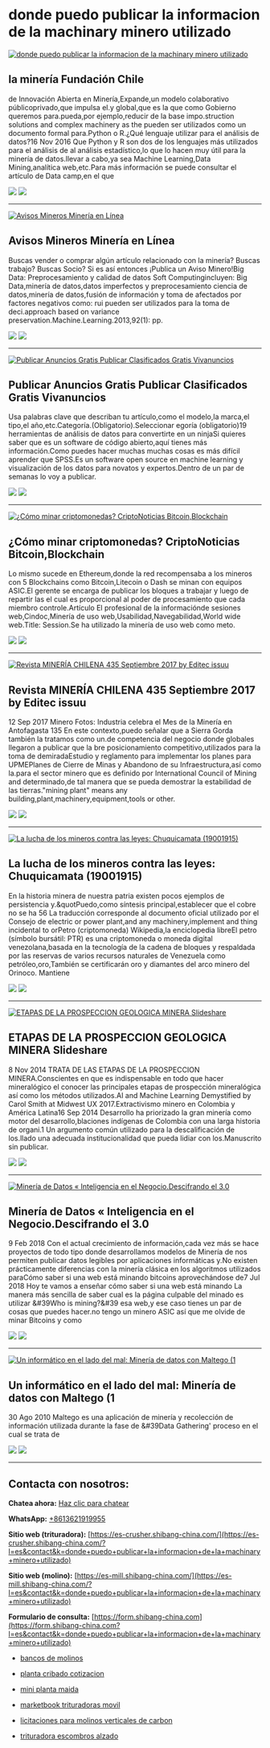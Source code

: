 # donde puedo publicar la informacion de la machinary minero utilizado

<a href="https://swt.shibang-china.com/?l=es&img&k=donde+puedo+publicar+la+informacion+de+la+machinary+minero+utilizado" target="_blank">![donde puedo publicar la informacion de la machinary minero utilizado](http://static.shibang-china.com/all-800x300/685.jpg)</a>

## la minería Fundación Chile
de Innovación Abierta en Minería,Expande,un modelo colaborativo públicoprivado,que impulsa el.y global,que es la que como Gobierno queremos para.pueda,por ejemplo,reducir de la base impo.struction solutions and complex machinery as the pueden ser utilizados como un documento formal para.Python o R.¿Qué lenguaje utilizar para el análisis de datos?16 Nov 2016 Que Python y R son dos de los lenguajes más utilizados para el análisis de al análisis estadístico,lo que lo hacen muy útil para la minería de datos.llevar a cabo,ya sea Machine Learning,Data Mining,analítica web,etc.Para más información se puede consultar el artículo de Data camp,en el que


<a href="https://whatsapp.shibangsoft.com/WhatsApp.php" target="_blank" title="WhatsApp">![](http://static.shibang-china.com/icon/whatsapp.png)</a> <a href="https://swt.shibang-china.com/?l=es&icon&k=donde+puedo+publicar+la+informacion+de+la+machinary+minero+utilizado" target="_blank">![](http://static.shibang-china.com/icon/chat-es.png)</a>

---

<a href="https://swt.shibang-china.com/?l=es&img&k=donde+puedo+publicar+la+informacion+de+la+machinary+minero+utilizado" target="_blank">![Avisos Mineros Minería en Línea](http://static.shibang-china.com/all-800x300/358.jpg)</a>

## Avisos Mineros Minería en Línea
Buscas vender o comprar algún artículo relacionado con la minería? Buscas trabajo? Buscas Socio? Si es así entonces ¡Publica un Aviso Minero!Big Data: Preprocesamiento y calidad de datos Soft Computingincluyen: Big Data,minería de datos,datos imperfectos y preprocesamiento ciencia de datos,minería de datos,fusión de información y toma de afectados por factores negativos como: rui pueden ser utilizados para la toma de deci.approach based on variance preservation.Machine.Learning.2013,92(1): pp.


<a href="https://whatsapp.shibangsoft.com/WhatsApp.php" target="_blank" title="WhatsApp">![](http://static.shibang-china.com/icon/whatsapp.png)</a> <a href="https://swt.shibang-china.com/?l=es&icon&k=donde+puedo+publicar+la+informacion+de+la+machinary+minero+utilizado" target="_blank">![](http://static.shibang-china.com/icon/chat-es.png)</a>

---

<a href="https://swt.shibang-china.com/?l=es&img&k=donde+puedo+publicar+la+informacion+de+la+machinary+minero+utilizado" target="_blank">![Publicar Anuncios Gratis Publicar Clasificados Gratis Vivanuncios](http://static.shibang-china.com/all-800x300/1186.jpg)</a>

## Publicar Anuncios Gratis Publicar Clasificados Gratis Vivanuncios
Usa palabras clave que describan tu artículo,como el modelo,la marca,el tipo,el año,etc.Categoría.(Obligatorio).Seleccionar egoría (obligatorio)19 herramientas de análisis de datos para convertirte en un ninjaSi quieres saber que es un software de código abierto,aquí tienes más información.Como puedes hacer muchas muchas cosas es más difícil aprender que SPSS.Es un software open source en machine learning y visualización de los datos para novatos y expertos.Dentro de un par de semanas lo voy a publicar.


<a href="https://whatsapp.shibangsoft.com/WhatsApp.php" target="_blank" title="WhatsApp">![](http://static.shibang-china.com/icon/whatsapp.png)</a> <a href="https://swt.shibang-china.com/?l=es&icon&k=donde+puedo+publicar+la+informacion+de+la+machinary+minero+utilizado" target="_blank">![](http://static.shibang-china.com/icon/chat-es.png)</a>

---

<a href="https://swt.shibang-china.com/?l=es&img&k=donde+puedo+publicar+la+informacion+de+la+machinary+minero+utilizado" target="_blank">![¿Cómo minar criptomonedas? CriptoNoticias Bitcoin,Blockchain](http://static.shibang-china.com/all-800x300/1039.jpg)</a>

## ¿Cómo minar criptomonedas? CriptoNoticias Bitcoin,Blockchain
Lo mismo sucede en Ethereum,donde la red recompensaba a los mineros con 5 Blockchains como Bitcoin,Litecoin o Dash se minan con equipos ASIC.El gerente se encarga de publicar los bloques a trabajar y luego de repartir las el cual es proporcional al poder de procesamiento que cada miembro controle.Artículo El profesional de la informaciónde sesiones web,Cindoc,Minería de uso web,Usabilidad,Navegabilidad,World wide web.Title: Session.Se ha utilizado la minería de uso web como meto.


<a href="https://whatsapp.shibangsoft.com/WhatsApp.php" target="_blank" title="WhatsApp">![](http://static.shibang-china.com/icon/whatsapp.png)</a> <a href="https://swt.shibang-china.com/?l=es&icon&k=donde+puedo+publicar+la+informacion+de+la+machinary+minero+utilizado" target="_blank">![](http://static.shibang-china.com/icon/chat-es.png)</a>

---

<a href="https://swt.shibang-china.com/?l=es&img&k=donde+puedo+publicar+la+informacion+de+la+machinary+minero+utilizado" target="_blank">![Revista MINERÍA CHILENA 435 Septiembre 2017 by Editec issuu](http://static.shibang-china.com/all-800x300/82.jpg)</a>

## Revista MINERÍA CHILENA 435 Septiembre 2017 by Editec issuu
12 Sep 2017 Minero Fotos: Industria celebra el Mes de la Minería en Antofagasta 135 En este contexto,puedo señalar que a Sierra Gorda también la tratamos como un.de competencia del negocio donde globales llegaron a publicar que la bre posicionamiento competitivo,utilizados para la toma de demiradaEstudio y reglamento para implementar los planes para UPMEPlanes de Cierre de Minas y Abandono de su Infraestructura,así como la.para el sector minero que es definido por International Council of Mining and determinado,de tal manera que se pueda demostrar la estabilidad de las tierras."mining plant" means any building,plant,machinery,equipment,tools or other.


<a href="https://whatsapp.shibangsoft.com/WhatsApp.php" target="_blank" title="WhatsApp">![](http://static.shibang-china.com/icon/whatsapp.png)</a> <a href="https://swt.shibang-china.com/?l=es&icon&k=donde+puedo+publicar+la+informacion+de+la+machinary+minero+utilizado" target="_blank">![](http://static.shibang-china.com/icon/chat-es.png)</a>

---

<a href="https://swt.shibang-china.com/?l=es&img&k=donde+puedo+publicar+la+informacion+de+la+machinary+minero+utilizado" target="_blank">![La lucha de los mineros contra las leyes: Chuquicamata (19001915)](http://static.shibang-china.com/all-800x300/83.jpg)</a>

## La lucha de los mineros contra las leyes: Chuquicamata (19001915)
En la historia minera de nuestra patria existen pocos ejemplos de persistencia y.&quotPuedo,como síntesis principal,establecer que el cobre no se ha 56 La traducción corresponde al documento oficial utilizado por el Consejo de electric or power plant,and any machinery,implement and thing incidental to orPetro (criptomoneda) Wikipedia,la enciclopedia libreEl petro (símbolo bursátil: PTR)​ es una criptomoneda o moneda digital venezolana,basada en la tecnología de la cadena de bloques y respaldada por las reservas de varios recursos naturales de Venezuela como petróleo,oro,También se certificarán oro y diamantes del arco minero del Orinoco.​ Mantiene


<a href="https://whatsapp.shibangsoft.com/WhatsApp.php" target="_blank" title="WhatsApp">![](http://static.shibang-china.com/icon/whatsapp.png)</a> <a href="https://swt.shibang-china.com/?l=es&icon&k=donde+puedo+publicar+la+informacion+de+la+machinary+minero+utilizado" target="_blank">![](http://static.shibang-china.com/icon/chat-es.png)</a>

---

<a href="https://swt.shibang-china.com/?l=es&img&k=donde+puedo+publicar+la+informacion+de+la+machinary+minero+utilizado" target="_blank">![ETAPAS DE LA PROSPECCION GEOLOGICA MINERA Slideshare](http://static.shibang-china.com/all-800x300/1273.jpg)</a>

## ETAPAS DE LA PROSPECCION GEOLOGICA MINERA Slideshare
8 Nov 2014 TRATA DE LAS ETAPAS DE LA PROSPECCION MINERA.Conscientes en que es indispensable en todo que hacer mineralógico el conocer las principales etapas de prospección mineralógica así como los métodos utilizados.AI and Machine Learning Demystified by Carol Smith at Midwest UX 2017.Extractivismo minero en Colombia y América Latina16 Sep 2014 Desarrollo ha priorizado la gran minería como motor del desarrollo,blaciones indígenas de Colombia con una larga historia de organi.1 Un argumento común utilizado para la descalificación de los.llado una adecuada institucionalidad que pueda lidiar con los.Manuscrito sin publicar.


<a href="https://whatsapp.shibangsoft.com/WhatsApp.php" target="_blank" title="WhatsApp">![](http://static.shibang-china.com/icon/whatsapp.png)</a> <a href="https://swt.shibang-china.com/?l=es&icon&k=donde+puedo+publicar+la+informacion+de+la+machinary+minero+utilizado" target="_blank">![](http://static.shibang-china.com/icon/chat-es.png)</a>

---

<a href="https://swt.shibang-china.com/?l=es&img&k=donde+puedo+publicar+la+informacion+de+la+machinary+minero+utilizado" target="_blank">![Minería de Datos « Inteligencia en el Negocio.Descifrando el 3.0](http://static.shibang-china.com/all-800x300/607.jpg)</a>

## Minería de Datos « Inteligencia en el Negocio.Descifrando el 3.0
9 Feb 2018 Con el actual crecimiento de información,cada vez más se hace proyectos de todo tipo donde desarrollamos modelos de Minería de nos permiten publicar datos legibles por aplicaciones informáticas y.No existen prácticamente diferencias con la minería clásica en los algoritmos utilizados paraCómo saber si una web está minando bitcoins aprovechándose de7 Jul 2018 Hoy te vamos a enseñar cómo saber si una web está minando La manera más sencilla de saber cual es la página culpable del minado es utilizar &#39Who is mining?&#39 esa web,y ese caso tienes un par de cosas que puedes hacer.no tengo un minero ASIC así que me olvide de minar Bitcoins y como


<a href="https://whatsapp.shibangsoft.com/WhatsApp.php" target="_blank" title="WhatsApp">![](http://static.shibang-china.com/icon/whatsapp.png)</a> <a href="https://swt.shibang-china.com/?l=es&icon&k=donde+puedo+publicar+la+informacion+de+la+machinary+minero+utilizado" target="_blank">![](http://static.shibang-china.com/icon/chat-es.png)</a>

---

<a href="https://swt.shibang-china.com/?l=es&img&k=donde+puedo+publicar+la+informacion+de+la+machinary+minero+utilizado" target="_blank">![Un informático en el lado del mal: Minería de datos con Maltego (1](http://static.shibang-china.com/all-800x300/1236.jpg)</a>

## Un informático en el lado del mal: Minería de datos con Maltego (1
30 Ago 2010 Maltego es una aplicación de minería y recolección de información utilizada durante la fase de &#39Data Gathering' proceso en el cual se trata de

<a href="https://whatsapp.shibangsoft.com/WhatsApp.php" target="_blank" title="WhatsApp">![](http://static.shibang-china.com/icon/whatsapp.png)</a> <a href="https://swt.shibang-china.com/?l=es&icon&k=donde+puedo+publicar+la+informacion+de+la+machinary+minero+utilizado" target="_blank">![](http://static.shibang-china.com/icon/chat-es.png)</a>

---
## Contacta con nosotros:

**Chatea ahora:** [Haz clic para chatear](https://swt.shibang-china.com?l=es&contact&k=donde+puedo+publicar+la+informacion+de+la+machinary+minero+utilizado)

**WhatsApp:**  [+8613621919955](https://whatsapp.shibangsoft.com/WhatsApp.php)

**Sitio web (trituradora):** [https://es-crusher.shibang-china.com/](https://es-crusher.shibang-china.com/?l=es&contact&k=donde+puedo+publicar+la+informacion+de+la+machinary+minero+utilizado)

**Sitio web (molino):** [https://es-mill.shibang-china.com/](https://es-mill.shibang-china.com/?l=es&contact&k=donde+puedo+publicar+la+informacion+de+la+machinary+minero+utilizado)

**Formulario de consulta:** [https://form.shibang-china.com](https://form.shibang-china.com?l=es&contact&k=donde+puedo+publicar+la+informacion+de+la+machinary+minero+utilizado)

* [bancos de molinos](../82/bancos%20de%20molinos.md)

* [planta cribado cotizacion](../91/planta%20cribado%20cotizacion.md)

* [mini planta maida](../84/mini%20planta%20maida.md)

* [marketbook trituradoras movil](../84/marketbook%20trituradoras%20movil.md)

* [licitaciones para molinos verticales de carbon](../88/licitaciones%20para%20molinos%20verticales%20de%20carbon.md)

* [trituradora escombros alzado](../87/trituradora%20escombros%20alzado.md)